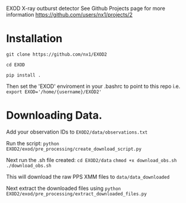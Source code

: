 #
EXOD
X-ray outburst detector
See Github Projects page for more information
https://github.com/users/nx1/projects/2

# Installation
`git clone https://github.com/nx1/EXOD2`

`cd EXOD`

`pip install .`

Then set the 'EXOD' enviroment in your .bashrc to point to this repo i.e.
`export EXOD='/home/{username}/EXOD2'`

# Downloading Data.
Add your observation IDs to 
`EXOD2/data/observations.txt`

Run the script:
`python EXOD2/exod/pre_processing/create_download_script.py`

Next run the .sh file created:
`cd EXOD2/data`
`chmod +x download_obs.sh`
`./download_obs.sh`

This will download the raw PPS XMM files to `data/data_downloaded`

Next extract the downloaded files using 
`python EXOD2/exod/pre_processing/extract_downloaded_files.py`

# 
